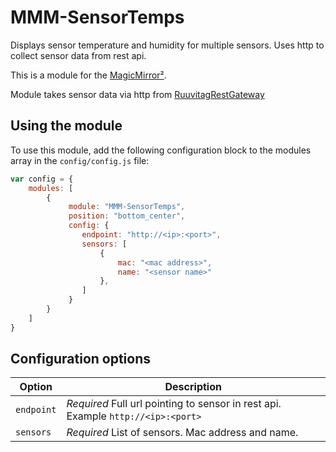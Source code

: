 # MMM-SensorTemps
Displays sensor temperature and humidity for multiple sensors. Uses http to collect sensor data from rest api.

This is a module for the [MagicMirror²](https://github.com/MichMich/MagicMirror/).

Module takes sensor data via http from [RuuvitagRestGateway](https://github.com/sipuli93/RuuvitagRestGateway)

## Using the module

To use this module, add the following configuration block to the modules array in the `config/config.js` file:
```js
var config = {
    modules: [
        {
             module: "MMM-SensorTemps",
             position: "bottom_center",
             config: {
                endpoint: "http://<ip>:<port>",
                sensors: [
                    {
                        mac: "<mac address>",
                        name: "<sensor name>"
                    },
                ]
             }
        }
    ]
}
```

## Configuration options

| Option           | Description
|----------------- |-----------
| `endpoint`        | *Required* Full url pointing to sensor in rest api. Example `http://<ip>:<port>`
| `sensors`        | *Required* List of sensors. Mac address and name.
